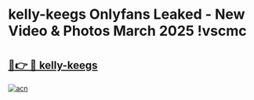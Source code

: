 # kelly-keegs Onlyfans Leaked - New Video & Photos March 2025 !vscmc

# <h2><a href="https://sx7w1k.iuczelnia.edu.pl?title=kelly-keegs&ref=vscmc">🔗👉 🔴 kelly-keegs</a></h2>

[![acn](https://github.com/user-attachments/assets/0f9c940e-d8b0-45ae-aac7-cd30a18b3e1c)](https://sx7w1k.iuczelnia.edu.pl?title=kelly-keegs&ref=vscmc)

